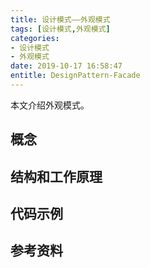 ```yaml
---
title: 设计模式——外观模式
tags: [设计模式,外观模式]
categories:
- 设计模式
- 外观模式
date: 2019-10-17 16:58:47
entitle: DesignPattern-Facade
---
```


本文介绍外观模式。

<!--more-->

## 概念



## 结构和工作原理



## 代码示例


## 参考资料
